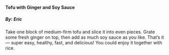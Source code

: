 
**Tofu with Ginger and Soy Sauce**

##### By: Eric

Take one block of medium-firm tofu and slice it into even pieces. Grate some fresh ginger on top, then add as much soy sauce as you like. That’s it — super easy, healthy, fast, and delicious! You could enjoy it together with rice.